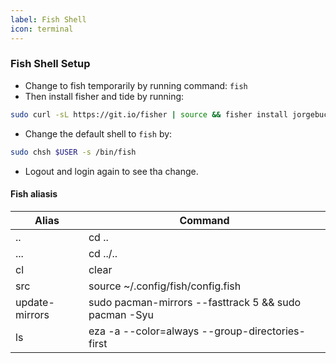 ```yaml
---
label: Fish Shell
icon: terminal
---
```


### Fish Shell Setup
- Change to fish temporarily by running command: `fish`
- Then install fisher and tide by running:

```bash
sudo curl -sL https://git.io/fisher | source && fisher install jorgebucaran/fisher && fisher install ilancosman/tide
```

- Change the default shell to `fish` by:

```bash
sudo chsh $USER -s /bin/fish 
```
- Logout and login again to see tha change.
  
#### Fish aliasis
| Alias          | Command                                                        |
|----------------|----------------------------------------------------------------|
| ..             | cd ..                                                          |
| ...            | cd ../..                                                       |
| cl             | clear                                                          |
| src            | source ~/.config/fish/config.fish                              |
| update-mirrors | sudo pacman-mirrors --fasttrack 5 && sudo pacman -Syu          |
| ls             | eza -a --color=always --group-directories-first                |

